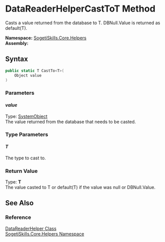 DataReaderHelperCastToT Method
==============================
Casts a value returned from the database to T. DBNull.Value is returned as default(T).

**Namespace:** [SogetiSkills.Core.Helpers][1]  
**Assembly:**

Syntax
------

```csharp
public static T CastTo<T>(
	Object value
)

```

### Parameters

#### *value*
Type: [SystemObject][2]  
The value returned from the database that needs to be casted.

### Type Parameters

#### *T*
The type to cast to.

### Return Value
Type: **T**  
The value casted to T or default(T) if the value was null or DBNull.Value.

See Also
--------

### Reference
[DataReaderHelper Class][3]  
[SogetiSkills.Core.Helpers Namespace][1]  

[1]: ../README.md
[2]: http://msdn.microsoft.com/en-us/library/e5kfa45b
[3]: README.md